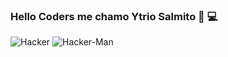 ### Hello Coders me chamo Ytrio Salmito 👋 💻 

![Hacker](https://i.gifer.com/origin/22/22fc3866b30346eba0eb52fcb37afdf1_w200.gif) 
![Hacker-Man](https://media.tenor.com/yOwKX_hMp6cAAAAM/hackerman-rami-malek.gif)
